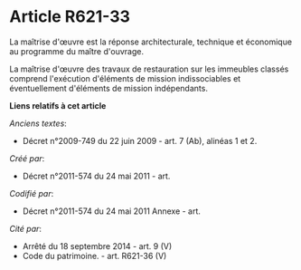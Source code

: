 # Article R621-33

La maîtrise d'œuvre est la réponse architecturale, technique et économique au programme du maître d'ouvrage.

La maîtrise d'œuvre des travaux de restauration sur les immeubles classés comprend l'exécution d'éléments de mission
indissociables et éventuellement d'éléments de mission indépendants.

**Liens relatifs à cet article**

_Anciens textes_:

  - Décret n°2009-749 du 22 juin 2009 - art. 7 (Ab), alinéas 1 et 2.

_Créé par_:

  - Décret n°2011-574 du 24 mai 2011  - art.

_Codifié par_:

  - Décret n°2011-574 du 24 mai 2011 Annexe - art.

_Cité par_:

  - Arrêté du 18 septembre 2014 - art. 9 (V)
  - Code du patrimoine. - art. R621-36 (V)

